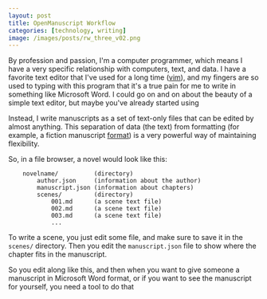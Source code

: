```yaml
---
layout: post
title: OpenManuscript Workflow
categories: [technology, writing]
image: /images/posts/rw_three_v02.png
---
```


By profession and passion, I'm a computer programmer, which means I have a very
specific relationship with computers, text, and data. I have a favorite text
editor that I've used for a long time ([vim](https://www.vim.org/)), and my
fingers are so used to typing with this program that it's a true pain for me to
write in something like Microsoft Word. I could go on and on about the beauty of
a simple text editor, but maybe you've already started using  

Instead, I write manuscripts as a set of text-only files that can be edited by
almost anything. This separation of data (the text) from formatting (for
example, a fiction manuscript [format](https://www.shunn.net/format/classic)) is
a very powerful way of maintaining flexibility. 

So, in a file browser, a novel would look like this:

```
    novelname/          (directory)
        author.json     (information about the author)
        manuscript.json (information about chapters)
        scenes/         (directory)
            001.md      (a scene text file)
            002.md      (a scene text file)
            003.md      (a scene text file)
            ...
```

To write a scene, you just edit some file, and make sure to save it in the
`scenes/` directory. Then you edit the `manuscript.json` file to show where the
chapter fits in the manuscript.

So you edit along like this, and then when you want to give someone a manuscript
in Microsoft Word format, or if you want to see the manuscript for yourself, you
need a tool to do that
